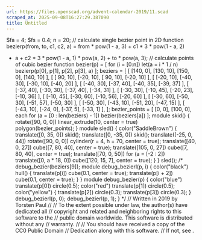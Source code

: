 ```yaml
---
url: https://files.openscad.org/advent-calendar-2019/11.scad
scraped_at: 2025-09-08T16:27:29.387090
title: Untitled
---
```


$fa = 4; $fs = 0.4; n = 20; // calculate single bezier point in 2D function
bezierp(from, to, c1, c2, a) = from * pow(1 - a, 3) \+ c1 * 3 * pow(1 - a, 2)
* a \+ c2 * 3 * pow(1 - a, 1) * pow(a, 2) \+ to * pow(a, 3); // calculate
points of cubic bezier function bezier(p) = [ for (i = [0:n]) let(a = i * 1 /
n) bezierp(p[0], p[1], p[2], p[3], a) ]; beziers = [ [ [140, 0], [130, 10],
[150, 0], [140, 10] ], [ [ 90, 10], [-20, 10], [ 90, 10], [-20, 10] ], [ [-20,
10], [-40, 30], [-30, 10], [-40, 20] ], [ [-40, 30], [-37, 40], [-40, 35],
[-39, 37] ], [ [-37, 40], [-30, 30], [-37, 40], [-34, 31] ], [ [-30, 30],
[-10, 45], [-20, 23], [-10, 36] ], [ [-10, 45], [-30, 60], [-10, 56], [-20,
60] ], [ [-30, 60], [-50, 30], [-51, 57], [-50, 30] ], [ [-50, 30], [-43, 10],
[-51, 20], [-47, 15] ], [ [-43, 10], [-24, 0], [-37, 5], [-33, 1] ], ];
bezier_points = [ [0, 0], [100, 0], each for (a = [0 : len(beziers) - 1])
bezier(beziers[a]) ]; module skid() { rotate([90, 0, 0]) linear_extrude(10,
center = true) polygon(bezier_points); } module sled() { color("SaddleBrown")
{ translate([0, 35, 0]) skid(); translate([0, -35, 0]) skid(); translate([-25,
0, 44]) rotate([90, 0, 0]) cylinder(r = 4, h = 70, center = true);
translate([40, 0, 27]) cube([7, 80, 40], center = true); translate([105, 0,
27]) cube([7, 80, 40], center = true); translate([70, 0, 50]) for (a = [-2 :
2]) translate([0, a * 18, 0]) cube([120, 15, 7], center = true); } } sled();
/* debug_bezier(beziers[9]); module debug_bezierl(p, i) { color("black")
hull() { translate(p[i]) cube(0.1, center = true); translate(p[i + 2])
cube(0.1, center = true); } } module debug_bezier(p) { color("blue")
translate(p[0]) circle(0.5); color("red") translate(p[1]) circle(0.5);
color("yellow") { translate(p[2]) circle(0.3); translate(p[3]) circle(0.3); }
debug_bezierl(p, 0); debug_bezierl(p, 1); } */ // Written in 2019 by Torsten
Paul  // // To the extent possible under law, the author(s) have dedicated all
// copyright and related and neighboring rights to this software to the //
public domain worldwide. This software is distributed without any // warranty.
// // You should have received a copy of the CC0 Public Domain // Dedication
along with this software. // If not, see .

